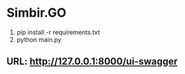 # Simbir.GO

1. pip install -r requirements.txt
2. python main.py

## URL: http://127.0.0.1:8000/ui-swagger